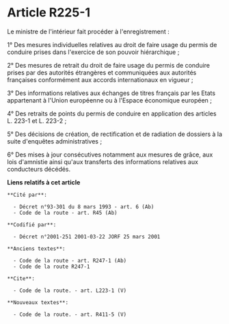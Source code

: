 # Article R225-1

Le ministre de l'intérieur fait procéder à l'enregistrement : 

1° Des mesures individuelles relatives au droit de faire usage du permis de conduire prises dans l'exercice de son pouvoir
hiérarchique ; 

2° Des mesures de retrait du droit de faire usage du permis de conduire prises par des autorités étrangères et communiquées
aux autorités françaises conformément aux accords internationaux en vigueur ; 

3° Des informations relatives aux échanges de titres français par les Etats appartenant à l'Union européenne ou à l'Espace
économique européen ; 

4° Des retraits de points du permis de conduire en application des articles L. 223-1 et L. 223-2 ;

5° Des décisions de création, de rectification et de radiation de dossiers à la suite d'enquêtes administratives ; 

6° Des mises à jour consécutives notamment aux mesures de grâce, aux lois d'amnistie ainsi qu'aux transferts des informations
relatives aux conducteurs décédés.

**Liens relatifs à cet article**

	**Cité par**:

	  - Décret n°93-301 du 8 mars 1993 - art. 6 (Ab)
	  - Code de la route - art. R45 (Ab)

	**Codifié par**:

	  - Décret n°2001-251 2001-03-22 JORF 25 mars 2001

	**Anciens textes**:

	  - Code de la route - art. R247-1 (Ab)
	  - Code de la route R247-1

	**Cite**:

	  - Code de la route. - art. L223-1 (V)

	**Nouveaux textes**:

	  - Code de la route. - art. R411-5 (V)
